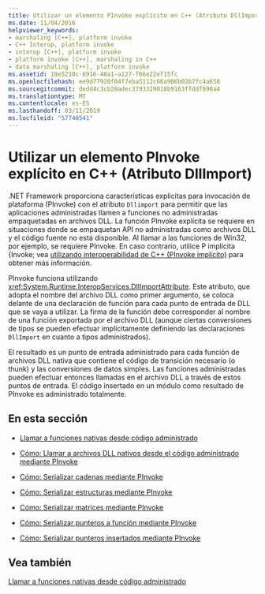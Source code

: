 ```yaml
---
title: Utilizar un elemento PInvoke explícito en C++ (Atributo DllImport)
ms.date: 11/04/2016
helpviewer_keywords:
- marshaling [C++], platform invoke
- C++ Interop, platform invoke
- interop [C++], platform invoke
- platform invoke [C++], marshaling in C++
- data marshaling [C++], platform invoke
ms.assetid: 18e5218c-6916-48a1-a127-f66e22ef15fc
ms.openlocfilehash: ee9d77920f04f7eba5112c66a906b02b7fc4a658
ms.sourcegitcommit: dedd4c3cb28adec3793329018b9163ffddf890a4
ms.translationtype: MT
ms.contentlocale: es-ES
ms.lasthandoff: 03/11/2019
ms.locfileid: "57740541"
---
```

# <a name="using-explicit-pinvoke-in-c-dllimport-attribute"></a>Utilizar un elemento PInvoke explícito en C++ (Atributo DllImport)

.NET Framework proporciona características explícitas para invocación de plataforma (PInvoke) con el atributo `Dllimport` para permitir que las aplicaciones administradas llamen a funciones no administradas empaquetadas en archivos DLL. La función PInvoke explícita se requiere en situaciones donde se empaquetan API no administradas como archivos DLL y el código fuente no está disponible. Al llamar a las funciones de Win32, por ejemplo, se requiere PInvoke. En caso contrario, utilice P implícita {Invoke; vea [utilizando interoperabilidad de C++ (PInvoke implícito)](../dotnet/using-cpp-interop-implicit-pinvoke.md) para obtener más información.

PInvoke funciona utilizando <xref:System.Runtime.InteropServices.DllImportAttribute>. Este atributo, que adopta el nombre del archivo DLL como primer argumento, se coloca delante de una declaración de función para cada punto de entrada de DLL que se vaya a utilizar. La firma de la función debe corresponder al nombre de una función exportada por el archivo DLL (aunque ciertas conversiones de tipos se pueden efectuar implícitamente definiendo las declaraciones `DllImport` en cuanto a tipos administrados).

El resultado es un punto de entrada administrado para cada función de archivos DLL nativa que contiene el código de transición necesario (o thunk) y las conversiones de datos simples. Las funciones administradas pueden efectuar entonces llamadas en el archivo DLL a través de estos puntos de entrada. El código insertado en un módulo como resultado de PInvoke es administrado totalmente.

## <a name="in-this-section"></a>En esta sección

- [Llamar a funciones nativas desde código administrado](../dotnet/calling-native-functions-from-managed-code.md)

- [Cómo: Llamar a archivos DLL nativos desde el código administrado mediante PInvoke](../dotnet/how-to-call-native-dlls-from-managed-code-using-pinvoke.md)

- [Cómo: Serializar cadenas mediante PInvoke](../dotnet/how-to-marshal-strings-using-pinvoke.md)

- [Cómo: Serializar estructuras mediante PInvoke](../dotnet/how-to-marshal-structures-using-pinvoke.md)

- [Cómo: Serializar matrices mediante PInvoke](../dotnet/how-to-marshal-arrays-using-pinvoke.md)

- [Cómo: Serializar punteros a función mediante PInvoke](../dotnet/how-to-marshal-function-pointers-using-pinvoke.md)

- [Cómo: Serializar punteros insertados mediante PInvoke](../dotnet/how-to-marshal-embedded-pointers-using-pinvoke.md)

## <a name="see-also"></a>Vea también

[Llamar a funciones nativas desde código administrado](../dotnet/calling-native-functions-from-managed-code.md)

